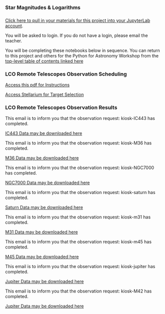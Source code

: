 ### Star Magnitudes & Logarithms
### 

[Click here to pull in your materials for this project into your JupyterLab account](https://bushastrolab.com/hub/user-redirect/git-pull?repo=https%3A%2F%2Fgithub.com%2Fdrunarayan%2Fpython4astronomy&branch=gh-pages&urlpath=lab%2Ftree%2Fpython4astronomy%2Fstar_magnitudes%2Fstar_plx_lum_mag.ipynb?reset).


You will be asked to login. If you do not have a login, please email the teacher.

You will be completing these notebooks below in sequence. You can return to this project and others for the Python for Astronomy Workshop from the [top-level table of contents linked here](https://drunarayan.github.io/python4astronomy/)

### LCO Remote Telescopes Observation Scheduling

[Access this pdf for Instructions](lco_remote_telescopes.pdf)

[Access Stellarium for Target Selection](https://stellarium-web.org/)


### LCO Remote Telescopes Observation Results

This email is to inform you that the observation request: kiosk-IC443 has completed.

[IC443 Data may be downloaded here](https://observe.lco.global/requestgroups/1823239/)


This email is to inform you that the observation request: kiosk-M36 has completed.

[M36 Data may be downloaded here](https://observe.lco.global/requestgroups/1823234/)


This email is to inform you that the observation request: kiosk-NGC7000 has completed.

[NGC7000 Data may be downloaded here](https://observe.lco.global/requestgroups/1823235/)


This email is to inform you that the observation request: kiosk-saturn has completed.

[Saturn Data may be downloaded here](https://observe.lco.global/requestgroups/1823240/)


This email is to inform you that the observation request: kiosk-m31 has completed.

[M31 Data may be downloaded here](https://observe.lco.global/requestgroups/1823238/)


This email is to inform you that the observation request: kiosk-m45 has completed.

[M45 Data may be downloaded here](https://observe.lco.global/requestgroups/1823233/)


This email is to inform you that the observation request: kiosk-jupiter has completed.

[Jupiter Data may be downloaded here](https://observe.lco.global/requestgroups/1823241/)


This email is to inform you that the observation request: kiosk-M42 has completed.

[Jupiter Data may be downloaded here](https://observe.lco.global/requestgroups/1823236/)


